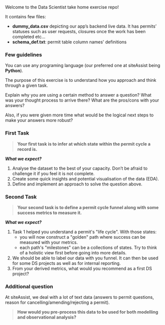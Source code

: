 Welcome to the Data Scientist take home exercise repo!

It contains few files:

- **dummy_data.csv** depicting our app’s backend live data. It has permits’ statuses such as user requests, closures once the work has been completed etc…
- **schema_def.txt**: permit table column names' definitions

### Few guidelines

You can use any programing language (our preferred one at siteAssist being **Python**).

The purpose of this exercise is to understand how you approach and think through a given task. 

Explain why you are using a certain method to answer a question? What was your thought process to arrive there? What are the pros/cons with your answers?

Also, if you were given more time what would be the logical next steps to make your answers more robust?

### First Task
> **Your first task is to infer at which state within the permit cycle a record is.**

***What we expect?***
1. Analyse the dataset to the best of your capacity. Don’t be afraid to challenge it if you feel it is not complete. 
2. Create some quick insights and potential visualisation of the data (EDA).
3. Define and implement an approach to solve the question above.

### Second Task
> **Your second task is to define a permit cycle funnel along with some success metrics to measure it.**

***What we expect?***
1. Task 1 helped you understand a permit's "life cycle". With those states:
   - you will now construct a "golden" path where success can be measured with your metrics.
   - each path's "milestones" can be a collections of states. Try to think of a holistic view first before going into more details.
2. We should be able to label our data with you funnel. It can then be used for some DS projects as well as for internal reporting.
3. From your derived metrics, what would you recommend as a first DS project?

### Additional question

At siteAssist, we deal with a lot of text data (answers to permit questions, reason for cancelling/amending/rejecting a permit).
> **How would you pre-process this data to be used for both modelling and observational analysis?**
